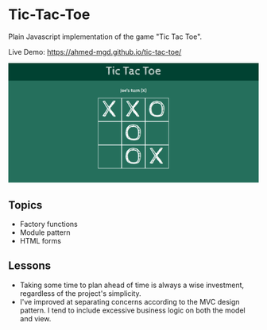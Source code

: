 # Tic-Tac-Toe

Plain Javascript implementation of the game "Tic Tac Toe".

Live Demo: https://ahmed-mgd.github.io/tic-tac-toe/

![screenshot](sc.png)

## Topics 
- Factory functions
- Module pattern
- HTML forms

## Lessons
- Taking some time to plan ahead of time is always a wise investment, regardless of the project's simplicity. 
- I've improved at separating concerns according to the MVC design pattern. I tend to include excessive business logic on both the model and view.
